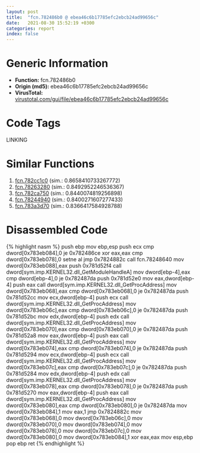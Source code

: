 ```yaml
---
layout: post
title:  "fcn.782486b0 @ ebea46c6b17785efc2ebcb24ad99656c"
date:   2021-08-30 15:52:19 +0300
categories: report
index: false
---
```


# Generic Information
- **Function:** fcn.782486b0
- **Origin (md5):** ebea46c6b17785efc2ebcb24ad99656c
- **VirusTotal:** [virustotal.com/gui/file/ebea46c6b17785efc2ebcb24ad99656c][virustotal_ref]

# Code Tags
<span class="tag" id="LINKING">LINKING</span>


# Similar Functions

1. [fcn.782cc1c0][similar_1_ref] (sim.: 0.8658410733267772)
2. [fcn.78263280][similar_2_ref] (sim.: 0.8492952246536367)
3. [fcn.782ca750][similar_3_ref] (sim.: 0.8440074819256898)
4. [fcn.78244940][similar_4_ref] (sim.: 0.8400271607277433)
5. [fcn.783a3d70][similar_5_ref] (sim.: 0.8366417584928788)


# Disassembled Code

{% highlight nasm %}
push ebp
mov ebp,esp
push ecx
cmp dword[0x783eb084],0
je 0x782486ce
xor eax,eax
cmp dword[0x783eb078],0
setne al
jmp 0x7824882c
call fcn.78248640
mov dword[0x783eb088],eax
push 0x781d52f4
call dword[sym.imp.KERNEL32.dll_GetModuleHandleA]
mov dword[ebp-4],eax
cmp dword[ebp-4],0
je 0x782487da
push 0x781d52e0
mov eax,dword[ebp-4]
push eax
call dword[sym.imp.KERNEL32.dll_GetProcAddress]
mov dword[0x783eb068],eax
cmp dword[0x783eb068],0
je 0x782487da
push 0x781d52cc
mov ecx,dword[ebp-4]
push ecx
call dword[sym.imp.KERNEL32.dll_GetProcAddress]
mov dword[0x783eb06c],eax
cmp dword[0x783eb06c],0
je 0x782487da
push 0x781d52bc
mov edx,dword[ebp-4]
push edx
call dword[sym.imp.KERNEL32.dll_GetProcAddress]
mov dword[0x783eb070],eax
cmp dword[0x783eb070],0
je 0x782487da
push 0x781d52a8
mov eax,dword[ebp-4]
push eax
call dword[sym.imp.KERNEL32.dll_GetProcAddress]
mov dword[0x783eb074],eax
cmp dword[0x783eb074],0
je 0x782487da
push 0x781d5294
mov ecx,dword[ebp-4]
push ecx
call dword[sym.imp.KERNEL32.dll_GetProcAddress]
mov dword[0x783eb07c],eax
cmp dword[0x783eb07c],0
je 0x782487da
push 0x781d5284
mov edx,dword[ebp-4]
push edx
call dword[sym.imp.KERNEL32.dll_GetProcAddress]
mov dword[0x783eb078],eax
cmp dword[0x783eb078],0
je 0x782487da
push 0x781d5270
mov eax,dword[ebp-4]
push eax
call dword[sym.imp.KERNEL32.dll_GetProcAddress]
mov dword[0x783eb080],eax
cmp dword[0x783eb080],0
je 0x782487da
mov dword[0x783eb084],1
mov eax,1
jmp 0x7824882c
mov dword[0x783eb068],0
mov dword[0x783eb06c],0
mov dword[0x783eb070],0
mov dword[0x783eb074],0
mov dword[0x783eb078],0
mov dword[0x783eb07c],0
mov dword[0x783eb080],0
mov dword[0x783eb084],1
xor eax,eax
mov esp,ebp
pop ebp
ret 
{% endhighlight %}


[similar_1_ref]: /report/fcn.782cc1c0@ebea46c6b17785efc2ebcb24ad99656c
[similar_2_ref]: /report/fcn.78263280@ebea46c6b17785efc2ebcb24ad99656c
[similar_3_ref]: /report/fcn.782ca750@ebea46c6b17785efc2ebcb24ad99656c
[similar_4_ref]: /report/fcn.78244940@ebea46c6b17785efc2ebcb24ad99656c
[similar_5_ref]: /report/fcn.783a3d70@ebea46c6b17785efc2ebcb24ad99656c
[virustotal_ref]: https://www.virustotal.com/gui/file/ebea46c6b17785efc2ebcb24ad99656c